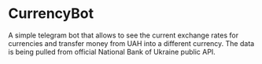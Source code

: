 # CurrencyBot
A simple telegram bot that allows to see the current exchange rates for currencies and transfer money from UAH into a different currency. The data is being pulled from official National Bank of Ukraine public API.
